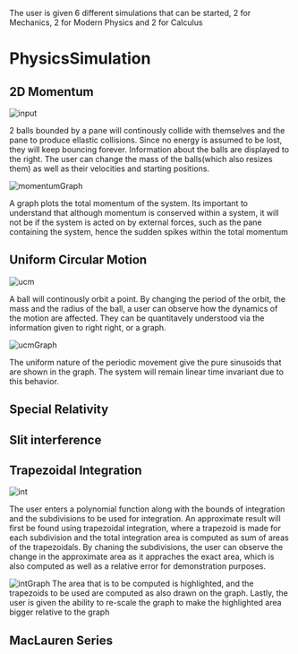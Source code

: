 The user is given 6 different simulations that can be started, 2 for Mechanics, 2 for Modern Physics and 2 for Calculus

# PhysicsSimulation

## 2D Momentum

![input](https://user-images.githubusercontent.com/55627338/81462085-02f8fb80-917e-11ea-8ed7-9cda054aa478.PNG)

2 balls bounded by a pane will continously collide with themselves and the pane to produce ellastic collisions. Since no energy is assumed to be lost, they will keep bouncing forever. Information about the balls are displayed to the right. The user can change the mass of the balls(which also resizes them) as well as their velocities and starting positions.

![momentumGraph](https://user-images.githubusercontent.com/55627338/81462086-03919200-917e-11ea-97e1-1a0a60ae1f7a.PNG)

A graph plots the total momentum of the system. Its important to understand that although momentum is conserved within a system, it will not be if the system is acted on by external forces, such as the pane containing the system, hence the sudden spikes within the total momentum

## Uniform Circular Motion

![ucm](https://user-images.githubusercontent.com/55627338/81462081-012f3800-917e-11ea-8840-c497018d7c10.PNG)

A ball will continously orbit a point. By changing the period of the orbit, the mass and the radius of the ball, a user can observe how the dynamics of the motion are affected. They can be quantitavely understood via the information given to right right, or a graph.

![ucmGraph](https://user-images.githubusercontent.com/55627338/81462083-01c7ce80-917e-11ea-91b7-18899aa8bd35.PNG)

The uniform nature of the periodic movement give the pure sinusoids that are shown in the graph. The system will remain linear time invariant due to this behavior.

## Special Relativity
## Slit interference
## Trapezoidal Integration
![int](https://user-images.githubusercontent.com/55627338/81462069-fbd1ed80-917d-11ea-865a-fb0ec8fbbd6b.PNG)

The user enters a polynomial function along with the bounds of integration and the subdivisions to be used for integration. An approximate result will first be found using trapezoidal integration, where a trapezoid is made for each subdivision and the total integration area is computed as sum of areas of the trapezoidals. By chaning the subdivisions, the user can observe the change in the approximate area as it appraches the exact area, which is also computed as well as a relative error for demonstration purposes.

![intGraph](https://user-images.githubusercontent.com/55627338/81462074-0096a180-917e-11ea-9f42-24e5e4355220.PNG)
The area that is to be computed is highlighted, and the trapezoids to be used are computed as also drawn on the graph. Lastly, the user is given the ability to re-scale the graph to make the highlighted area bigger relative to the graph
## MacLauren Series
